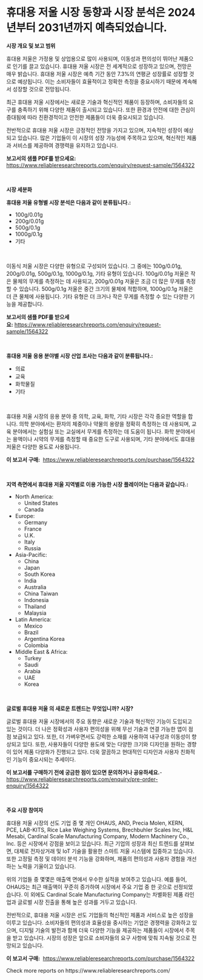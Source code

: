 <p><h1>휴대용 저울 시장 동향과 시장 분석은 2024년부터 2031년까지 예측되었습니다.</h1></p><p><strong>시장 개요 및 보고 범위</strong></p>
<p><p>휴대용 저울은 가정용 및 상업용으로 많이 사용되며, 이동성과 편의성이 뛰어난 제품으로 인기를 끌고 있습니다. 휴대용 저울 시장은 전 세계적으로 성장하고 있으며, 전망은 매우 밝습니다. 휴대용 저울 시장은 예측 기간 동안 7.3%의 연평균 성장률로 성장할 것으로 예상됩니다. 이는 소비자들이 효율적이고 정확한 측정을 중요시하기 때문에 계속해서 성장할 것으로 전망됩니다.</p><p>최근 휴대용 저울 시장에서는 새로운 기술과 혁신적인 제품이 등장하며, 소비자들의 요구를 충족하기 위해 다양한 제품이 출시되고 있습니다. 또한 환경과 안전에 대한 관심이 증대됨에 따라 친환경적이고 안전한 제품들이 더욱 중요시되고 있습니다.</p><p>전반적으로 휴대용 저울 시장은 긍정적인 전망을 가지고 있으며, 지속적인 성장이 예상되고 있습니다. 많은 기업들이 이 시장의 성장 가능성에 주목하고 있으며, 혁신적인 제품과 서비스를 제공하여 경쟁력을 유지하고 있습니다.</p></p>
<p><strong>보고서의 샘플 PDF를 받으세요:</strong> <a href="https://www.reliableresearchreports.com/enquiry/request-sample/1564322">https://www.reliableresearchreports.com/enquiry/request-sample/1564322</a></p>
<p>&nbsp;</p>
<p><strong>시장 세분화</strong></p>
<p><strong>휴대용 저울 유형별 시장 분석은 다음과 같이 분류됩니다.:</strong></p>
<p><ul><li>100g/0.01g</li><li>200g/0.01g</li><li>500g/0.1g</li><li>1000g/0.1g</li><li>기타</li></ul></p>
<p>&nbsp;</p>
<p><p>이동식 저울 시장은 다양한 유형으로 구성되어 있습니다. 그 중에는 100g/0.01g, 200g/0.01g, 500g/0.1g, 1000g/0.1g, 기타 유형이 있습니다. 100g/0.01g 저울은 작은 물체의 무게를 측정하는 데 사용되고, 200g/0.01g 저울은 조금 더 많은 무게를 측정할 수 있습니다. 500g/0.1g 저울은 중간 크기의 물체에 적합하며, 1000g/0.1g 저울은 더 큰 물체에 사용됩니다. 기타 유형은 더 크거나 작은 무게를 측정할 수 있는 다양한 기능을 제공합니다.</p></p>
<p><strong>보고서의 샘플 PDF를 받으세요:</strong>&nbsp;<a href="https://www.reliableresearchreports.com/enquiry/request-sample/1564322">https://www.reliableresearchreports.com/enquiry/request-sample/1564322</a></p>
<p>&nbsp;</p>
<p><strong> 휴대용 저울 응용 분야별 시장 산업 조사는 다음과 같이 분류됩니다.:</strong></p>
<p><ul><li>의료</li><li>교육</li><li>화학물질</li><li>기타</li></ul></p>
<p>&nbsp;</p>
<p><p>휴대용 저울 시장의 응용 분야 중 의학, 교육, 화학, 기타 시장은 각각 중요한 역할을 합니다. 의학 분야에서는 환자의 체중이나 약물의 용량을 정확히 측정하는 데 사용되며, 교육 분야에서는 실험실 또는 교실에서 무게를 측정하는 데 도움이 됩니다. 화학 분야에서는 용액이나 시약의 무게를 측정할 때 중요한 도구로 사용되며, 기타 분야에서도 휴대용 저울은 다양한 용도로 사용됩니다.</p></p>
<p><strong>이 보고서 구매:</strong>&nbsp; <a href="https://www.reliableresearchreports.com/purchase/1564322">https://www.reliableresearchreports.com/purchase/1564322</a></p>
<p>&nbsp;</p>
<p><strong>지역 측면에서 휴대용 저울 지역별로 이용 가능한 시장 플레이어는 다음과 같습니다.:</strong></p>
<p><ul>
    <li>
        North America:
        <ul>
            <li>United States</li>
            <li>Canada</li>
        </ul>
    </li>
    <li>
        Europe:
        <ul>
            <li>Germany</li>
            <li>France</li>
            <li>U.K.</li>
            <li>Italy</li>
            <li>Russia</li>
        </ul>
    </li>
    <li>
        Asia-Pacific:
        <ul>
            <li>China</li>
            <li>Japan</li>
            <li>South Korea</li>
            <li>India</li>
            <li>Australia</li>
            <li>China Taiwan</li>
            <li>Indonesia</li>
            <li>Thailand</li>
            <li>Malaysia</li>
        </ul>
    </li>
    <li>
        Latin America:
        <ul>
            <li>Mexico</li>
            <li>Brazil</li>
            <li>Argentina Korea</li>
            <li>Colombia</li>
        </ul>
    </li>
    <li>
        Middle East & Africa:
        <ul>
            <li>Turkey</li>
            <li>Saudi</li>
            <li>Arabia</li>
            <li>UAE</li>
            <li>Korea</li>
        </ul>
    </li>
    </ul></p>
<p>&nbsp;</p>
<p><strong>글로벌 휴대용 저울 의 새로운 트렌드는 무엇입니까? 시장?</strong></p>
<p><p>글로벌 휴대용 저울 시장에서의 주요 동향은 새로운 기술과 혁신적인 기능이 도입되고 있는 것이다. 더 나은 정확성과 사용자 편의성을 위해 무선 기술과 연결 가능한 앱이 점점 보급되고 있다. 또한, 더 가벼우면서도 강력한 소재를 사용하여 내구성과 이동성이 향상되고 있다. 또한, 사용자들이 다양한 용도에 맞는 다양한 크기와 디자인을 원하는 경향이 있어 제품 다양화가 진행되고 있다. 더욱 깔끔하고 현대적인 디자인과 사용자 친화적인 기능이 중요시되는 추세이다.</p></p>
<p><strong>이 보고서를 구매하기 전에 궁금한 점이 있으면 문의하거나 공유하세요.</strong>- <a href="https://www.reliableresearchreports.com/enquiry/pre-order-enquiry/1564322">https://www.reliableresearchreports.com/enquiry/pre-order-enquiry/1564322</a></p>
<p>&nbsp;</p>
<p><strong>주요 시장 참여자</strong></p>
<p><p>휴대용 저울 시장의 선도 기업 중 몇 개인 OHAUS, AND, Precia Molen, KERN, PCE, LAB-KITS, Rice Lake Weighing Systems, Brechbuhler Scales Inc, H&L Mesabi, Cardinal Scale Manufacturing Company, Modern Machinery Co., Inc. 등은 시장에서 강점을 보이고 있습니다. 최근 기업의 성장과 최신 트렌드를 살펴보면, 대체로 전자상거래 및 IoT 기술을 활용한 스마트 저울 시스템에 집중하고 있습니다. 또한 고정밀 측정 및 데이터 분석 기능을 강화하며, 제품의 편의성과 사용자 경험을 개선하는 노력을 기울이고 있습니다.</p><p>위의 기업들 중 몇몇은 매출액 면에서 우수한 실적을 보여주고 있습니다. 예를 들어, OHAUS는 최근 매출액이 꾸준히 증가하여 시장에서 주요 기업 중 한 곳으로 선정되었습니다. 이 외에도 Cardinal Scale Manufacturing Company는 차별화된 제품 라인업과 글로벌 시장 진출을 통해 높은 성과를 거두고 있습니다.</p><p>전반적으로, 휴대용 저울 시장은 선도 기업들의 혁신적인 제품과 서비스로 높은 성장을 이루고 있습니다. 소비자들의 편의성과 효율성을 중시하는 기업은 경쟁력을 강화하고 있으며, 디지털 기술의 발전과 함께 더욱 다양한 기능을 제공하는 제품들이 시장에서 주목을 받고 있습니다. 시장의 성장은 앞으로 소비자들의 요구 사항에 맞춰 지속될 것으로 전망되고 있습니다.</p></p>
<p><strong>이 보고서 구매:</strong>&nbsp;&nbsp;<a href="https://www.reliableresearchreports.com/purchase/1564322">https://www.reliableresearchreports.com/purchase/1564322</a></p>
<p>Check more reports on https://www.reliableresearchreports.com/</p>
